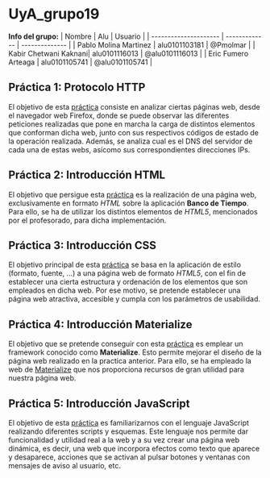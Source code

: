 # UyA_grupo19

**Info del grupo:**
| Nombre                | Alu           | Usuario        |
| --------------------- | ------------- | -------------- |
| Pablo Molina Martinez | alu0101103181 | @Pmolmar       |
| Kabir Chetwani Kaknani| alu0101116013 | @alu0101116013 |
| Eric Fumero Arteaga   | alu0101105741 | @alu0101105741 |

## Práctica 1: Protocolo HTTP
El objetivo de esta [práctica](P1/Informe_HTTP.md) consiste en analizar ciertas páginas web, desde el navegador web Firefox, donde se puede observar las diferentes peticiones realizadas que pone en marcha la carga de distintos elementos que conforman dicha web, junto con sus respectivos códigos de estado de la operación realizada. Además, se analiza cual es el DNS del servidor de cada una de estas webs, asícomo sus correspondientes direcciones IPs.

## Práctica 2: Introducción HTML
El objetivo que persigue esta [práctica](P2/Informe_HTML.md) es la realización de una página web, exclusivamente en formato *HTML* sobre la aplicación **Banco de Tiempo**. Para ello, se ha de utilizar los distintos elementos de *HTML5*, mencionados por el profesorado, para dicha implementación.

## Práctica 3: Introducción CSS
El objetivo principal de esta [práctica](P3/Informe_CSS.md) se basa en la aplicación de estilo (formato, fuente, ...) a una página web de formato *HTML5*, con el fin de establecer una cierta estructura y ordenación de los elementos que son empleados en dicha web. Por ese motivo, se pretende establecer una página web atractiva, accesible y cumpla con los parámetros de usabilidad.

## Práctica 4: Introducción Materialize
El objetivo que se pretende conseguir con esta [práctica](P4/Informe_Materialize.md) es emplear un framework conocido como **Materialize**. Esto permite mejorar el diseño de la página web realizado en la practica anterior. Para ello, se ha empleado la web de [Materialize](http://materializecss.com) que nos proporciona recursos de gran utilidad para nuestra página web.

## Práctica 5: Introducción JavaScript
El objetivo de esta [práctica](P5/Informe_JavaScript.md) es familiarizarnos con el lenguaje JavaScript realizando diferentes scripts y esquemas. Este lenguaje nos permite dar funcionalidad y utilidad real a la web y a su vez crear una página web dinámica, es decir, una web que incorpora efectos como texto que aparece y desaparece, acciones que se activan al pulsar botones y ventanas con mensajes de aviso al usuario, etc.


